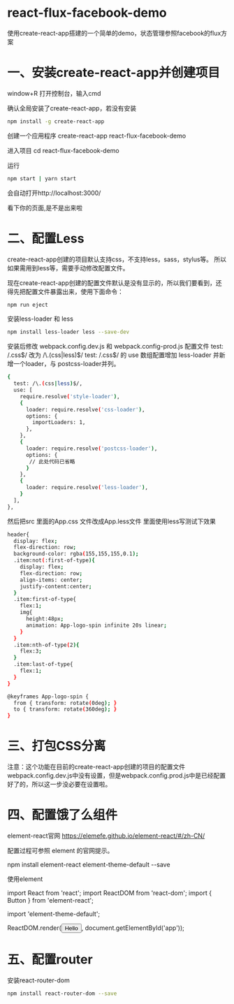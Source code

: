# react-flux-facebook-demo
使用create-react-app搭建的一个简单的demo，状态管理参照facebook的flux方案


# 一、安装create-react-app并创建项目
window+R 打开控制台，输入cmd

确认全局安装了create-react-app，若没有安装
```bash
npm install -g create-react-app  
```
创建一个应用程序 
create-react-app react-flux-facebook-demo

进入项目
cd react-flux-facebook-demo

运行
```bash
npm start | yarn start  
```
会自动打开http://localhost:3000/

看下你的页面,是不是出来啦


# 二、配置Less

create-react-app创建的项目默认支持css，不支持less，sass，stylus等。
所以如果需用到less等，需要手动修改配置文件。

现在create-react-app创建的配置文件默认是没有显示的，所以我们要看到，还得先把配置文件暴露出来，使用下面命令：
```bash
npm run eject 
```
安装less-loader 和 less 
```bash
npm install less-loader less --save-dev
```

安装后修改 webpack.config.dev.js 和 webpack.config-prod.js 配置文件
test: /\.css$/ 改为 /\.(css|less)$/
test: /\.css$/ 的 use 数组配置增加 less-loader
并新增一个loader，与 postcss-loader并列。

```bash
{
  test: /\.(css|less)$/,
  use: [
    require.resolve('style-loader'),
    {
      loader: require.resolve('css-loader'),
      options: {
        importLoaders: 1,
      },
    },
    {
      loader: require.resolve('postcss-loader'),
      options: {
       // 此处代码已省略
      }
    },
    {
      loader: require.resolve('less-loader'),
    }
  ],
},
```

然后把src 里面的App.css 文件改成App.less文件 里面使用less写测试下效果
```bash
header{                                                                                       
  display: flex;
  flex-direction: row;
  background-color: rgba(155,155,155,0.1);
  .item:not(:first-of-type){
    display: flex;
    flex-direction: row;
    align-items: center;
    justify-content:center;
  }
  .item:first-of-type{
    flex:1;
    img{
      height:48px;
      animation: App-logo-spin infinite 20s linear; 
    }
  }
  .item:nth-of-type(2){
    flex:3;
  }
  .item:last-of-type{
    flex:1;
  }
}

@keyframes App-logo-spin {
  from { transform: rotate(0deg); }
  to { transform: rotate(360deg); }
}
```


# 三、打包CSS分离

注意：这个功能在目前的create-react-app创建的项目的配置文件webpack.config.dev.js中没有设置，但是webpack.config.prod.js中是已经配置好了的，所以这一步没必要在设置啦。


# 四、配置饿了么组件 

element-react官网
https://elemefe.github.io/element-react/#/zh-CN/

配置过程可参照 element 的官网提示。

npm install element-react element-theme-default --save

使用element 

import React from 'react';
import ReactDOM from 'react-dom';
import { Button } from 'element-react';

import 'element-theme-default';

ReactDOM.render(<Button type="primary">Hello</Button>, document.getElementById('app'));


# 五、配置router

安装react-router-dom 
```bash
npm install react-router-dom --save
```

